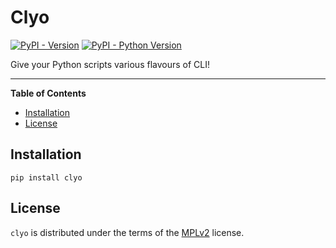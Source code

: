 # Clyo

[![PyPI - Version](https://img.shields.io/pypi/v/clyo.svg)](https://pypi.org/project/clyo)
[![PyPI - Python Version](https://img.shields.io/pypi/pyversions/clyo.svg)](https://pypi.org/project/clyo)

Give your Python scripts various flavours of CLI!

-----

**Table of Contents**

- [Installation](#installation)
- [License](#license)

## Installation

```console
pip install clyo
```

## License

`clyo` is distributed under the terms of the [MPLv2](https://spdx.org/licenses/MPL-2.0.html) license.
